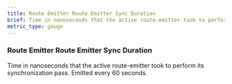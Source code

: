 ```yaml
---
title: Route Emitter Route Emitter Sync Duration
brief: Time in nanoseconds that the active route-emitter took to perform its synchronization pass. Emitted every 60 seconds.
metric_type: gauge
---
```


### Route Emitter Route Emitter Sync Duration

Time in nanoseconds that the active route-emitter took to perform its synchronization pass. Emitted every 60 seconds.